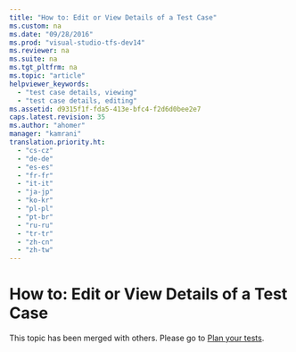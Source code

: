 ```yaml
---
title: "How to: Edit or View Details of a Test Case"
ms.custom: na
ms.date: "09/28/2016"
ms.prod: "visual-studio-tfs-dev14"
ms.reviewer: na
ms.suite: na
ms.tgt_pltfrm: na
ms.topic: "article"
helpviewer_keywords: 
  - "test case details, viewing"
  - "test case details, editing"
ms.assetid: d9315f1f-fda5-413e-bfc4-f2d6d0bee2e7
caps.latest.revision: 35
ms.author: "ahomer"
manager: "kamrani"
translation.priority.ht: 
  - "cs-cz"
  - "de-de"
  - "es-es"
  - "fr-fr"
  - "it-it"
  - "ja-jp"
  - "ko-kr"
  - "pl-pl"
  - "pt-br"
  - "ru-ru"
  - "tr-tr"
  - "zh-cn"
  - "zh-tw"
---
```

# How to: Edit or View Details of a Test Case
This topic has been merged with others. Please go to [Plan your tests](../test/planning-manual-tests-using-the-web-portal.md).